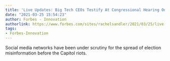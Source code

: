 ```yaml
---
title: 'Live Updates: Big Tech CEOs Testify At Congressional Hearing On Disinformation'
date: "2021-03-25 15:54:23"
author: Forbes - Innovation
authorlink: https://www.forbes.com/sites/rachelsandler/2021/03/25/live-updates-facebook-twitter-and-google-ceos-testify-at-disinformation-hearing/
tags:
- Forbes-Innovation
---
```

Social media networks have been under scrutiny for the spread of election misinformation before the Capitol riots.